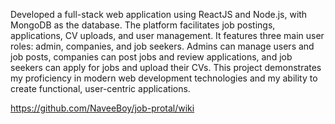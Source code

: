 Developed a full-stack web application using ReactJS and Node.js, with MongoDB as the database. The platform 
facilitates job postings, applications, CV uploads, and user management. It features three main user roles: admin, 
companies, and job seekers. Admins can manage users and job posts, companies can post jobs and review 
applications, and job seekers can apply for jobs and upload their CVs. This project demonstrates my proficiency in 
modern web development technologies and my ability to create functional, user-centric applications.

https://github.com/NaveeBoy/job-protal/wiki
